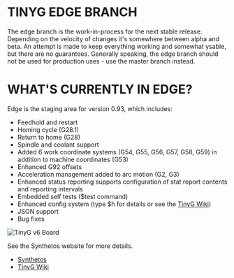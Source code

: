 TINYG EDGE BRANCH
========
The edge branch is the work-in-process for the next stable release. Depending on the velocity of changes it's somewhere between alpha and beta. 
An attempt is made to keep everything working and somewhat ysable, but there are no guarantees. Generally speaking, the edge branch should not be used for production uses - use the master branch instead.

WHAT'S CURRENTLY IN EDGE?
========
Edge is the staging area for version 0.93, which includes:
* Feedhold and restart
* Homing cycle (G28.1)
* Return to home (G28)
* Spindle and coolant support
* Added 6 work coordinate systems (G54, G55, G56, G57, G58, G59) in addition to machine coordinates (G53)
* Enhanced G92 offsets
* Acceleration management added to arc motion (G2, G3)
* Enhanced status reporting supports configuration of stat report contents and reporting intervals
* Embedded self tests ($test command)
* Enhanced config system (type $h for details or see the [TinyG Wiki](http://www.synthetos.com/wiki/index.php?title=Projects:TinyG))
* JSON support
* Bug fixes

![TinyG v6 Board](http://farm7.staticflickr.com/6080/6138119387_c6301797dd.jpg)

See the Synthetos website for more details.

* [Synthetos](https://www.synthetos.com/)
* [TinyG Wiki](http://www.synthetos.com/wiki/index.php?title=Projects:TinyG)

